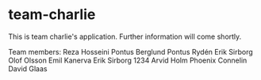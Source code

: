 # team-charlie

This is team charlie's application.
Further information will come shortly.

Team members:
Reza Hosseini
Pontus Berglund
Pontus Rydén
Erik Sirborg
Olof Olsson
Emil Kanerva
Erik Sirborg 1234
Arvid Holm
Phoenix Connelin
David Glaas
